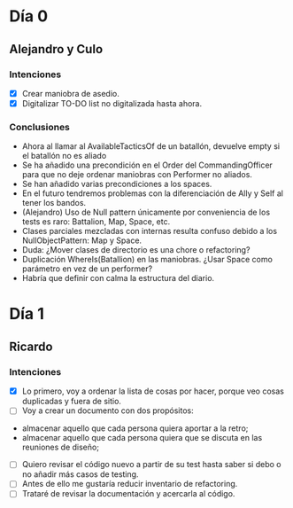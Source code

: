 ﻿# Día 0

## Alejandro y Culo

### Intenciones

- [X]  Crear maniobra de asedio.
- [X]  Digitalizar TO-DO list no digitalizada hasta ahora.

### Conclusiones

- Ahora al llamar al AvailableTacticsOf de un batallón, devuelve empty si el batallón no es aliado
- Se ha añadido una precondición en el Order del CommandingOfficer para que no deje ordenar maniobras con Performer no aliados.
- Se han añadido varias precondiciones a los spaces.
- En el futuro tendremos problemas con la diferenciación de Ally y Self al tener los bandos.
- (Alejandro) Uso de Null pattern únicamente por conveniencia de los tests es raro: Battalion, Map, Space, etc.
- Clases parciales mezcladas con internas resulta confuso debido a los NullObjectPattern: Map y Space.
- Duda: ¿Mover clases de directorio es una chore o refactoring?
- Duplicación WhereIs(Batallion) en las maniobras. ¿Usar Space como parámetro en vez de un performer?
- Habría que definir con calma la estructura del diario.

# Día 1

## Ricardo

### Intenciones

- [X]  Lo primero, voy a ordenar la lista de cosas por hacer, porque veo cosas duplicadas y fuera de sitio.
- [ ]  Voy a crear un documento con dos propósitos:
  - almacenar aquello que cada persona quiera aportar a la retro;
  - almacenar aquello que cada persona quiera que se discuta en las reuniones de diseño;
- [ ]  Quiero revisar el código nuevo a partir de su test hasta saber si debo o no añadir más casos de testing.
- [ ]  Antes de ello me gustaría reducir inventario de refactoring.
- [ ]  Trataré de revisar la documentación y acercarla al código.
